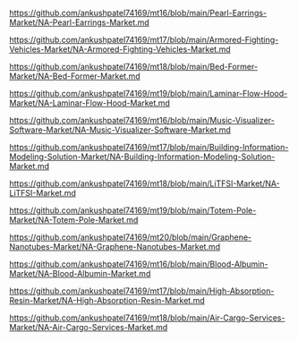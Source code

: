 <p><a href="https://github.com/ankushpatel74169/mt16/blob/main/Pearl-Earrings-Market/NA-Pearl-Earrings-Market.md">https://github.com/ankushpatel74169/mt16/blob/main/Pearl-Earrings-Market/NA-Pearl-Earrings-Market.md</a></p><p><a href="https://github.com/ankushpatel74169/mt17/blob/main/Armored-Fighting-Vehicles-Market/NA-Armored-Fighting-Vehicles-Market.md">https://github.com/ankushpatel74169/mt17/blob/main/Armored-Fighting-Vehicles-Market/NA-Armored-Fighting-Vehicles-Market.md</a></p><p><a href="https://github.com/ankushpatel74169/mt18/blob/main/Bed-Former-Market/NA-Bed-Former-Market.md">https://github.com/ankushpatel74169/mt18/blob/main/Bed-Former-Market/NA-Bed-Former-Market.md</a></p><p><a href="https://github.com/ankushpatel74169/mt19/blob/main/Laminar-Flow-Hood-Market/NA-Laminar-Flow-Hood-Market.md">https://github.com/ankushpatel74169/mt19/blob/main/Laminar-Flow-Hood-Market/NA-Laminar-Flow-Hood-Market.md</a></p><p><a href="https://github.com/ankushpatel74169/mt16/blob/main/Music-Visualizer-Software-Market/NA-Music-Visualizer-Software-Market.md">https://github.com/ankushpatel74169/mt16/blob/main/Music-Visualizer-Software-Market/NA-Music-Visualizer-Software-Market.md</a></p><p><a href="https://github.com/ankushpatel74169/mt17/blob/main/Building-Information-Modeling-Solution-Market/NA-Building-Information-Modeling-Solution-Market.md">https://github.com/ankushpatel74169/mt17/blob/main/Building-Information-Modeling-Solution-Market/NA-Building-Information-Modeling-Solution-Market.md</a></p><p><a href="https://github.com/ankushpatel74169/mt18/blob/main/LiTFSI-Market/NA-LiTFSI-Market.md">https://github.com/ankushpatel74169/mt18/blob/main/LiTFSI-Market/NA-LiTFSI-Market.md</a></p><p><a href="https://github.com/ankushpatel74169/mt19/blob/main/Totem-Pole-Market/NA-Totem-Pole-Market.md">https://github.com/ankushpatel74169/mt19/blob/main/Totem-Pole-Market/NA-Totem-Pole-Market.md</a></p><p><a href="https://github.com/ankushpatel74169/mt20/blob/main/Graphene-Nanotubes-Market/NA-Graphene-Nanotubes-Market.md">https://github.com/ankushpatel74169/mt20/blob/main/Graphene-Nanotubes-Market/NA-Graphene-Nanotubes-Market.md</a></p><p><a href="https://github.com/ankushpatel74169/mt16/blob/main/Blood-Albumin-Market/NA-Blood-Albumin-Market.md">https://github.com/ankushpatel74169/mt16/blob/main/Blood-Albumin-Market/NA-Blood-Albumin-Market.md</a></p><p><a href="https://github.com/ankushpatel74169/mt17/blob/main/High-Absorption-Resin-Market/NA-High-Absorption-Resin-Market.md">https://github.com/ankushpatel74169/mt17/blob/main/High-Absorption-Resin-Market/NA-High-Absorption-Resin-Market.md</a></p><p><a href="https://github.com/ankushpatel74169/mt18/blob/main/Air-Cargo-Services-Market/NA-Air-Cargo-Services-Market.md">https://github.com/ankushpatel74169/mt18/blob/main/Air-Cargo-Services-Market/NA-Air-Cargo-Services-Market.md</a></p>
